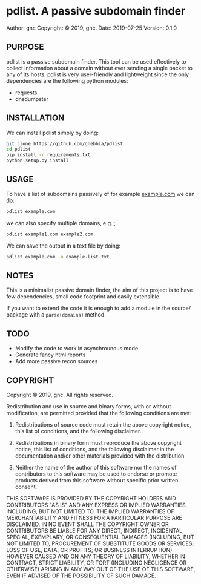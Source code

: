 # pdlist.  A passive subdomain finder


Author: gnc 
Copyright: © 2019, gnc.
Date: 2019-07-25
Version: 0.1.0


## PURPOSE

pdlist is a passive subdomain finder. This tool can be used effectively to
collect information about a domain without ever sending a single packet to any
of its hosts.
pdlist is very user-friendly and lightweight since the only dependencies are
the following python modules:
- requests
- dnsdumpster


## INSTALLATION

We can install pdlist simply by doing:
```sh
git clone https://github.com/gnebbia/pdlist
cd pdlist
pip install -r requirements.txt
python setup.py install
```


## USAGE

To have a list of subdomains passively of for example
[example.com](example.com) we can do:

```sh
pdlist example.com
```

we can also specify multiple domains, e.g.,;

```sh
pdlist example1.com example2.com
```

We can save the output in a text file by doing:
```sh
pdlist example.com -o example-list.txt
```


## NOTES

This is a minimalist passive domain finder, the aim of this project is to have
few dependencies, small code footprint and easily extensible.

If you want to extend the code it is enough to add a module in the source/
package with a `parse(domains)` method.



## TODO

* Modify the code to work in asynchrounous mode
* Generate fancy html reports
* Add more passive recon sources

## COPYRIGHT

Copyright © 2019, gnc.
All rights reserved.

Redistribution and use in source and binary forms, with or without
modification, are permitted provided that the following conditions are
met:

1. Redistributions of source code must retain the above copyright
   notice, this list of conditions, and the following disclaimer.

2. Redistributions in binary form must reproduce the above copyright
   notice, this list of conditions, and the following disclaimer in the
   documentation and/or other materials provided with the distribution.

3. Neither the name of the author of this software nor the names of
   contributors to this software may be used to endorse or promote
   products derived from this software without specific prior written
   consent.

THIS SOFTWARE IS PROVIDED BY THE COPYRIGHT HOLDERS AND CONTRIBUTORS
"AS IS" AND ANY EXPRESS OR IMPLIED WARRANTIES, INCLUDING, BUT NOT
LIMITED TO, THE IMPLIED WARRANTIES OF MERCHANTABILITY AND FITNESS FOR
A PARTICULAR PURPOSE ARE DISCLAIMED.  IN NO EVENT SHALL THE COPYRIGHT
OWNER OR CONTRIBUTORS BE LIABLE FOR ANY DIRECT, INDIRECT, INCIDENTAL,
SPECIAL, EXEMPLARY, OR CONSEQUENTIAL DAMAGES (INCLUDING, BUT NOT
LIMITED TO, PROCUREMENT OF SUBSTITUTE GOODS OR SERVICES; LOSS OF USE,
DATA, OR PROFITS; OR BUSINESS INTERRUPTION) HOWEVER CAUSED AND ON ANY
THEORY OF LIABILITY, WHETHER IN CONTRACT, STRICT LIABILITY, OR TORT
(INCLUDING NEGLIGENCE OR OTHERWISE) ARISING IN ANY WAY OUT OF THE USE
OF THIS SOFTWARE, EVEN IF ADVISED OF THE POSSIBILITY OF SUCH DAMAGE.
